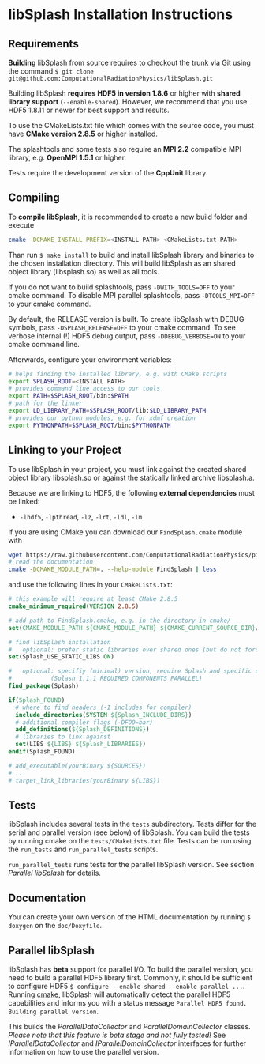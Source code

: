 libSplash Installation Instructions
===================================

Requirements
------------

**Building** libSplash from source requires to checkout the trunk via Git
using the command
`$ git clone git@github.com:ComputationalRadiationPhysics/libSplash.git`

Building libSplash **requires HDF5 in version 1.8.6** or higher with **shared library support**
(`--enable-shared`).
However, we recommend that you use HDF5 1.8.11 or newer for best support and results.

To use the CMakeLists.txt file which comes with the source code, you must have
**CMake version 2.8.5** or higher installed.

The splashtools and some tests also require an **MPI 2.2** compatible MPI library,
e.g. **OpenMPI 1.5.1** or higher.

Tests require the development version of the **CppUnit** library.


Compiling
---------

To **compile libSplash**, it is recommended to create a new build folder and execute
```bash
cmake -DCMAKE_INSTALL_PREFIX=<INSTALL PATH> <CMakeLists.txt-PATH>
```

Than run `$ make install` to build and install libSplash library and binaries to the chosen
installation directory. This will build libSplash as an shared object library (libsplash.so)
as well as all tools.

If you do not want to build splashtools, pass `-DWITH_TOOLS=OFF` to your cmake command.
To disable MPI parallel splashtools, pass `-DTOOLS_MPI=OFF` to your cmake command.

By default, the RELEASE version is built. To create libSplash with DEBUG symbols,
pass `-DSPLASH_RELEASE=OFF` to your cmake command.
To see verbose internal (!) HDF5 debug output, pass `-DDEBUG_VERBOSE=ON`
to your cmake command line.

Afterwards, configure your environment variables:
```bash
# helps finding the installed library, e.g. with CMake scripts
export SPLASH_ROOT=<INSTALL PATH>
# provides command line access to our tools
export PATH=$SPLASH_ROOT/bin:$PATH
# path for the linker
export LD_LIBRARY_PATH=$SPLASH_ROOT/lib:$LD_LIBRARY_PATH
# provides our python modules, e.g. for xdmf creation
export PYTHONPATH=$SPLASH_ROOT/bin:$PYTHONPATH
```


Linking to your Project
-----------------------

To use libSplash in your project, you must link against the created shared object library
libsplash.so or against the statically linked archive libsplash.a.

Because we are linking to HDF5, the following **external dependencies** must be linked:
- `-lhdf5`, `-lpthread`, `-lz`, `-lrt`, `-ldl`, `-lm`

If you are using CMake you can download our `FindSplash.cmake` module with
```bash
wget https://raw.githubusercontent.com/ComputationalRadiationPhysics/picongpu/dev/src/cmake/FindSplash.cmake
# read the documentation
cmake -DCMAKE_MODULE_PATH=. --help-module FindSplash | less
```

and use the following lines in your `CMakeLists.txt`:
```cmake
# this example will require at least CMake 2.8.5
cmake_minimum_required(VERSION 2.8.5)

# add path to FindSplash.cmake, e.g. in the directory in cmake/
set(CMAKE_MODULE_PATH ${CMAKE_MODULE_PATH} ${CMAKE_CURRENT_SOURCE_DIR}/cmake/)

# find libSplash installation
#   optional: prefer static libraries over shared ones (but do not force them)
set(Splash_USE_STATIC_LIBS ON)

#   optional: specifiy (minimal) version, require Splash and specific components, e.g.
#           (Splash 1.1.1 REQUIRED COMPONENTS PARALLEL)
find_package(Splash)

if(Splash_FOUND)
  # where to find headers (-I includes for compiler)
  include_directories(SYSTEM ${Splash_INCLUDE_DIRS})
  # additional compiler flags (-DFOO=bar)
  add_definitions(${Splash_DEFINITIONS})
  # libraries to link against
  set(LIBS ${LIBS} ${Splash_LIBRARIES})
endif(Splash_FOUND)

# add_executable(yourBinary ${SOURCES})
# ...
# target_link_libraries(yourBinary ${LIBS})
```

Tests
-----

libSplash includes several tests in the `tests` subdirectory.
Tests differ for the serial and parallel version (see below) of libSplash.
You can build the tests by running cmake on the `tests/CMakeLists.txt` file.
Tests can be run using the `run_tests` and `run_parallel_tests` scripts.

`run_parallel_tests` runs tests for the parallel libSplash version.
See section *Parallel libSplash* for details.


Documentation
-------------

You can create your own version of the HTML documentation by running
`$ doxygen` on the `doc/Doxyfile`.


Parallel libSplash
------------------

libSplash has **beta** support for parallel I/O.
To build the parallel version, you need to build a parallel HDF5 library first.
Commonly, it should be sufficient to configure HDF5 `$ configure --enable-shared --enable-parallel ...`.
Running [cmake](#Compiling), libSplash will automatically detect the parallel HDF5
capabilities and informs you with a status message
`Parallel HDF5 found. Building parallel version`.

This builds the *ParallelDataCollector* and *ParallelDomainCollector* classes.
*Please note that this feature is beta stage and not fully tested!*
See *IParallelDataCollector* and *IParallelDomainCollector* interfaces for further
information on how to use the parallel version.

